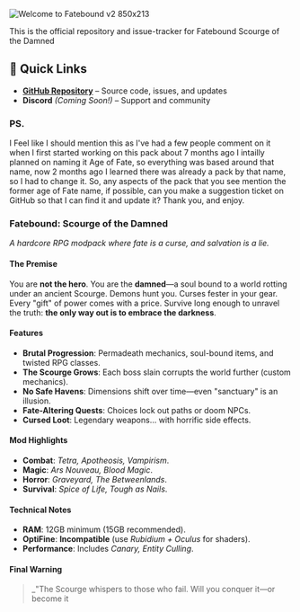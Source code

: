
![Welcome to Fatebound v2 850x213](https://github.com/user-attachments/assets/fdac70e2-9c83-4499-bde4-cc188a06d066)

This is the official repository and issue-tracker for Fatebound Scourge of the Damned

## 🔗 Quick Links

*   [**GitHub Repository**](https://github.com/GoldenDev20/Fatebound-Scourge-of-the-Damned) – Source code, issues, and updates
*   **Discord** _(Coming Soon!)_ – Support and community

### **PS.**

I Feel like I should mention this as I've had a few people comment on it when I first started working on this pack about 7 months ago I intailly planned on naming it Age of Fate, so everything was based around that name, now 2 months ago I learned there was already a pack by that name, so I had to change it. So, any aspects of the pack that you see mention the former age of Fate name, if possible, can you make a suggestion ticket on GitHub so that I can find it and update it? Thank you, and enjoy.  

### **Fatebound: Scourge of the Damned**

_A hardcore RPG modpack where fate is a curse, and salvation is a lie._

#### **The Premise**

You are **not the hero**. You are the **damned**—a soul bound to a world rotting under an ancient Scourge. Demons hunt you. Curses fester in your gear. Every "gift" of power comes with a price. Survive long enough to unravel the truth: **the only way out is to embrace the darkness**.

#### **Features**

*   **Brutal Progression**: Permadeath mechanics, soul-bound items, and twisted RPG classes.
*   **The Scourge Grows**: Each boss slain corrupts the world further (custom mechanics).
*   **No Safe Havens**: Dimensions shift over time—even "sanctuary" is an illusion.
*   **Fate-Altering Quests**: Choices lock out paths or doom NPCs.
*   **Cursed Loot**: Legendary weapons… with horrific side effects.

#### **Mod Highlights**

*   **Combat**: _Tetra, Apotheosis, Vampirism_.
*   **Magic**: _Ars Nouveau, Blood Magic_.
*   **Horror**: _Graveyard, The Betweenlands_.
*   **Survival**: _Spice of Life, Tough as Nails_.

#### **Technical Notes**

*   **RAM**: 12GB minimum (15GB recommended).
*   **OptiFine**: **Incompatible** (use _Rubidium + Oculus_ for shaders).
*   **Performance**: Includes _Canary, Entity Culling_.

#### **Final Warning**

> _"The Scourge whispers to those who fail. Will you conquer it—or become it